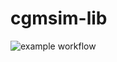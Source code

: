 # cgmsim-lib
![example workflow](https://github.com/lsandini/cgmsim-lib/actions/workflows/update-dist.yml/badge.svg)
